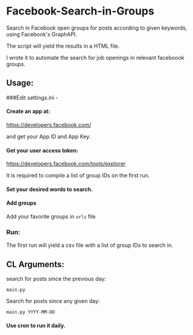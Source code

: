 # Facebook-Search-in-Groups
Search in Facebook open groups for posts according to given keywords, using Facebook's GraphAPI.

The script will yield the results in a HTML file.

I wrote it to automate the search for job openings in relevant faceboook groups.


## Usage:

###Edit settings.ini -

#### Create an app at:

https://developers.facebook.com/

and get your App ID and App Key.

#### Get your user access token:

https://developers.facebook.com/tools/explorer

It is required to compile a list of group IDs on the first run.

#### Set your desired words to search.

#### Add groups
Add your favorite groups in `urls` file

### Run:
The first run will yield a csv file with a list of group IDs to search in.

## CL Arguments:
search for posts since the previous day:

    main.py 
    
Search for posts since any given day:

    main.py YYYY-MM-DD

#### Use cron to run it daily.
